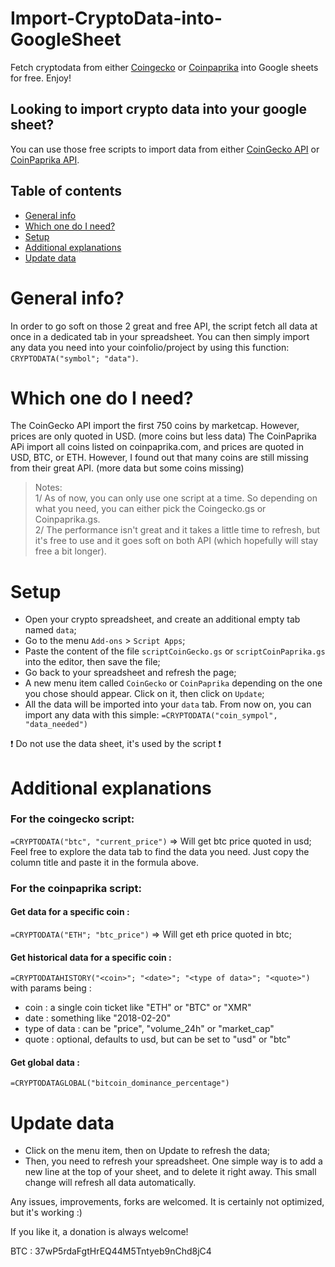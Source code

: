# Import-CryptoData-into-GoogleSheet
Fetch cryptodata from either [Coingecko](https://www.coingecko.com) or [Coinpaprika](https://coinpaprika.com/) into Google sheets for free. Enjoy!

## Looking to import crypto data into your google sheet?

You can use those free scripts to import data from either [CoinGecko API](https://www.coingecko.com/en/api) or [CoinPaprika API](https://coinpaprika.com/api/).

## Table of contents
* [General info](#general-info)
* [Which one do I need?](#Which-one-do-I-need?)
* [Setup](#setup)
* [Additional explanations](#Additional-explanations)
* [Update data](#Update-data)

# General info?

In order to go soft on those 2 great and free API, the script fetch all data at once in a dedicated tab in your spreadsheet. You can then simply import any data you need into your coinfolio/project by using this function: `CRYPTODATA("symbol"; "data")`.

# Which one do I need?

The CoinGecko API import the first 750 coins by marketcap. However, prices are only quoted in USD. (more coins but less data)
The CoinPaprika APi import all coins listed on coinpaprika.com, and prices are quoted in USD, BTC, or ETH. However, I found out that many coins are still missing from their great API. (more data but some coins missing)

>Notes:</br>
1/ As of now, you can only use one script at a time. So depending on what you need, you can either pick the Coingecko.gs or Coinpaprika.gs. </br>
2/ The performance isn't great and it takes a little time to refresh, but it's free to use and it goes soft on both API (which hopefully will stay free a bit longer).

# Setup

- Open your crypto spreadsheet, and create an additional empty tab named `data`;
- Go to the menu `Add-ons` > `Script Apps`;
- Paste the content of the file `scriptCoinGecko.gs` or `scriptCoinPaprika.gs` into the editor, then save the file;
- Go back to your spreadsheet and refresh the page;
- A new menu item called `CoinGecko` or `CoinPaprika` depending on the one you chose should appear. Click on it, then click on `Update`;
- All the data will be imported into your `data` tab. From now on, you can import any data with this simple: `=CRYPTODATA("coin_sympol", "data_needed")`

❗ Do not use the data sheet, it's used by the script ❗

# Additional explanations

### For the coingecko script:
`=CRYPTODATA("btc", "current_price")` => Will get btc price quoted in usd;</br>
Feel free to explore the data tab to find the data you need. Just copy the column title and paste it in the formula above.

### For the coinpaprika script:

#### Get data for a specific coin :
`=CRYPTODATA("ETH"; "btc_price")` => Will get eth price quoted in btc;

#### Get historical data for a specific coin :
`=CRYPTODATAHISTORY("<coin>"; "<date>"; "<type of data>"; "<quote>")` with params being :

- coin : a single coin ticket like "ETH" or "BTC" or "XMR"
- date : something like "2018-02-20"
- type of data : can be "price", "volume_24h" or "market_cap"
- quote : optional, defaults to usd, but can be set to "usd" or "btc"

#### Get global data :
`=CRYPTODATAGLOBAL("bitcoin_dominance_percentage")`

# Update data

- Click on the menu item, then on Update to refresh the data;</br>
- Then, you need to refresh your spreadsheet. One simple way is to add a new line at the top of your sheet, and to delete it right away. This small change will refresh all data automatically.

Any issues, improvements, forks are welcomed. It is certainly not optimized, but it's working :)

If you like it, a donation is always welcome!

BTC : 37wP5rdaFgtHrEQ44M5Tntyeb9nChd8jC4